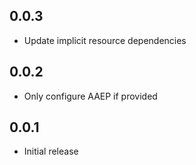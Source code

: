 ## 0.0.3

- Update implicit resource dependencies

## 0.0.2

- Only configure AAEP if provided

## 0.0.1

- Initial release
